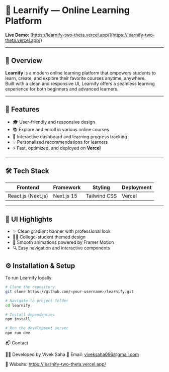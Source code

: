 # 🧠 Learnify — Online Learning Platform

**Live Demo:** [https://learnify-two-theta.vercel.app/](https://learnify-two-theta.vercel.app/)

---

## 🚀 Overview

**Learnify** is a modern online learning platform that empowers students to learn, create, and explore their favorite courses anytime, anywhere.  
Built with a clean and responsive UI, Learnify offers a seamless learning experience for both beginners and advanced learners.

---

## 🌟 Features

- 🎓 User-friendly and responsive design
- 📚 Explore and enroll in various online courses
- 🧭 Interactive dashboard and learning progress tracking
- 💡 Personalized recommendations for learners
- ⚡ Fast, optimized, and deployed on **Vercel**

---

## 🛠️ Tech Stack

| Frontend           | Framework  | Styling      | Deployment |
| ------------------ | ---------- | ------------ | ---------- |
| React.js (Next.js) | Next.js 15 | Tailwind CSS | Vercel     |

---

## 📸 UI Highlights

- ✨ Clean gradient banner with professional look
- 👩‍🎓 College-student themed design
- 🎨 Smooth animations powered by Framer Motion
- 🔍 Easy navigation and interactive components




## ⚙️ Installation & Setup

To run Learnify locally:

```bash
# Clone the repository
git clone https://github.com/<your-username>/learnify.git

# Navigate to project folder
cd learnify

# Install dependencies
npm install

# Run the development server
npm run dev
```
📬 Contact

👨‍💻 Developed by Vivek Saha
📧 Email: viveksaha096@gmail.com

🔗 Website: https://learnify-two-theta.vercel.app/